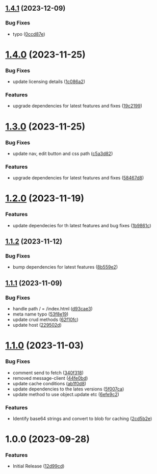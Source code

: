 ## [1.4.1](https://github.com/CoCreate-app/CoCreate-cache/compare/v1.4.0...v1.4.1) (2023-12-09)


### Bug Fixes

* typo ([0ccd87e](https://github.com/CoCreate-app/CoCreate-cache/commit/0ccd87eeac74087045965da497b615a39d365056))

# [1.4.0](https://github.com/CoCreate-app/CoCreate-cache/compare/v1.3.0...v1.4.0) (2023-11-25)


### Bug Fixes

* update licensing details ([1c086a2](https://github.com/CoCreate-app/CoCreate-cache/commit/1c086a231f32d5137764b6c7a3838923f0bc8950))


### Features

* upgrade dependencies for latest features and fixes ([19c2199](https://github.com/CoCreate-app/CoCreate-cache/commit/19c21994fe3ac0f6f899364be28657c5f3f54e08))

# [1.3.0](https://github.com/CoCreate-app/CoCreate-cache/compare/v1.2.0...v1.3.0) (2023-11-25)


### Bug Fixes

* update nav, edit button and css path ([c5a3d82](https://github.com/CoCreate-app/CoCreate-cache/commit/c5a3d82559a361101030e4046a95c27935399713))


### Features

* upgrade dependencies for latest features and fixes ([58467d8](https://github.com/CoCreate-app/CoCreate-cache/commit/58467d8c627fb2574460fd8bafebe1b14524cb86))

# [1.2.0](https://github.com/CoCreate-app/CoCreate-cache/compare/v1.1.2...v1.2.0) (2023-11-19)


### Features

* update dependecies for th latest features and bug fixes ([1b9861c](https://github.com/CoCreate-app/CoCreate-cache/commit/1b9861c6a3cc02ecff0f1be8bd5a1a27503c3f39))

## [1.1.2](https://github.com/CoCreate-app/CoCreate-cache/compare/v1.1.1...v1.1.2) (2023-11-12)


### Bug Fixes

* bump dependencies for latest features ([8b559e2](https://github.com/CoCreate-app/CoCreate-cache/commit/8b559e28aeb2fe0e7ee007cb70b2fb30aa7c3c42))

## [1.1.1](https://github.com/CoCreate-app/CoCreate-cache/compare/v1.1.0...v1.1.1) (2023-11-09)


### Bug Fixes

* handle path / = /index.html ([d93cae3](https://github.com/CoCreate-app/CoCreate-cache/commit/d93cae346611e6df59bb38534dad292b47b8e0a2))
* meta name typo ([53f8e19](https://github.com/CoCreate-app/CoCreate-cache/commit/53f8e19708f897957309306aa8db421ca358b97c))
* update crud methods ([62f10fc](https://github.com/CoCreate-app/CoCreate-cache/commit/62f10fc2fccb6b75d1eb625ef3aa367c70f22691))
* update host ([229502d](https://github.com/CoCreate-app/CoCreate-cache/commit/229502d167a88d588e4d3c9111e482b0df280554))

# [1.1.0](https://github.com/CoCreate-app/CoCreate-cache/compare/v1.0.0...v1.1.0) (2023-11-03)


### Bug Fixes

* comment send to fetch ([340f318](https://github.com/CoCreate-app/CoCreate-cache/commit/340f3180eba0d1eb89ea58fe1c4ebb2579636493))
* removed message-client ([44fe0bd](https://github.com/CoCreate-app/CoCreate-cache/commit/44fe0bd0e2244e49411b3d853453831350c45d48))
* update cache conditions ([ab1f0d8](https://github.com/CoCreate-app/CoCreate-cache/commit/ab1f0d8e08b2df8057f8d3cea87b44f78b9c5ea2))
* update dependencies to the lates versions ([5f007ca](https://github.com/CoCreate-app/CoCreate-cache/commit/5f007caf29ec4d2fef7380e31e093ab39a8be7ad))
* update method to use object.update etc ([6efe9c2](https://github.com/CoCreate-app/CoCreate-cache/commit/6efe9c2dbc0a0a5ddb53913710bd2ca0a6fb11ff))


### Features

* Identify base64 strings and convert to blob for caching ([2cd5b2e](https://github.com/CoCreate-app/CoCreate-cache/commit/2cd5b2e3528379baf02a400c875e679ee7ad9040))

# 1.0.0 (2023-09-28)


### Features

* Initial Release ([12d99cd](https://github.com/CoCreate-app/CoCreate-cache/commit/12d99cd9e5327905d1787c1ba13f8cc4251ef38a))
